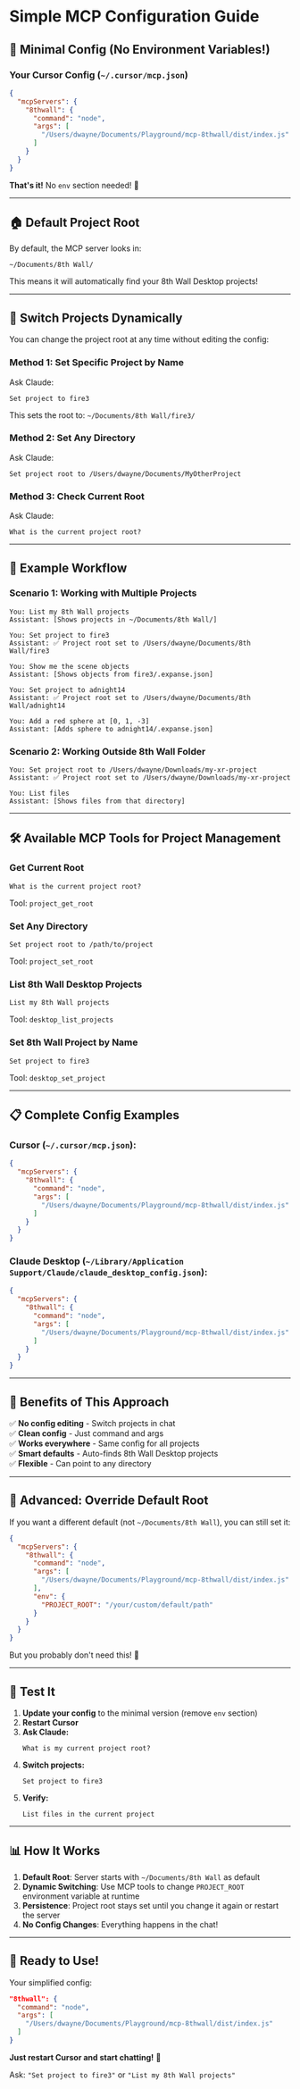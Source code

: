 # Simple MCP Configuration Guide

## 🎯 **Minimal Config (No Environment Variables!)**

### **Your Cursor Config (`~/.cursor/mcp.json`)**

```json
{
  "mcpServers": {
    "8thwall": {
      "command": "node",
      "args": [
        "/Users/dwayne/Documents/Playground/mcp-8thwall/dist/index.js"
      ]
    }
  }
}
```

**That's it!** No `env` section needed! 🎉

---

## 🏠 **Default Project Root**

By default, the MCP server looks in:
```
~/Documents/8th Wall/
```

This means it will automatically find your 8th Wall Desktop projects!

---

## 🔄 **Switch Projects Dynamically**

You can change the project root at any time without editing the config:

### **Method 1: Set Specific Project by Name**

Ask Claude:
```
Set project to fire3
```

This sets the root to: `~/Documents/8th Wall/fire3/`

### **Method 2: Set Any Directory**

Ask Claude:
```
Set project root to /Users/dwayne/Documents/MyOtherProject
```

### **Method 3: Check Current Root**

Ask Claude:
```
What is the current project root?
```

---

## 🚀 **Example Workflow**

### **Scenario 1: Working with Multiple Projects**

```
You: List my 8th Wall projects
Assistant: [Shows projects in ~/Documents/8th Wall/]

You: Set project to fire3
Assistant: ✅ Project root set to /Users/dwayne/Documents/8th Wall/fire3

You: Show me the scene objects
Assistant: [Shows objects from fire3/.expanse.json]

You: Set project to adnight14
Assistant: ✅ Project root set to /Users/dwayne/Documents/8th Wall/adnight14

You: Add a red sphere at [0, 1, -3]
Assistant: [Adds sphere to adnight14/.expanse.json]
```

### **Scenario 2: Working Outside 8th Wall Folder**

```
You: Set project root to /Users/dwayne/Downloads/my-xr-project
Assistant: ✅ Project root set to /Users/dwayne/Downloads/my-xr-project

You: List files
Assistant: [Shows files from that directory]
```

---

## 🛠️ **Available MCP Tools for Project Management**

### **Get Current Root**
```
What is the current project root?
```
Tool: `project_get_root`

### **Set Any Directory**
```
Set project root to /path/to/project
```
Tool: `project_set_root`

### **List 8th Wall Desktop Projects**
```
List my 8th Wall projects
```
Tool: `desktop_list_projects`

### **Set 8th Wall Project by Name**
```
Set project to fire3
```
Tool: `desktop_set_project`

---

## 📋 **Complete Config Examples**

### **Cursor** (`~/.cursor/mcp.json`):

```json
{
  "mcpServers": {
    "8thwall": {
      "command": "node",
      "args": [
        "/Users/dwayne/Documents/Playground/mcp-8thwall/dist/index.js"
      ]
    }
  }
}
```

### **Claude Desktop** (`~/Library/Application Support/Claude/claude_desktop_config.json`):

```json
{
  "mcpServers": {
    "8thwall": {
      "command": "node",
      "args": [
        "/Users/dwayne/Documents/Playground/mcp-8thwall/dist/index.js"
      ]
    }
  }
}
```

---

## 🎯 **Benefits of This Approach**

✅ **No config editing** - Switch projects in chat  
✅ **Clean config** - Just command and args  
✅ **Works everywhere** - Same config for all projects  
✅ **Smart defaults** - Auto-finds 8th Wall Desktop projects  
✅ **Flexible** - Can point to any directory  

---

## 🔧 **Advanced: Override Default Root**

If you want a different default (not `~/Documents/8th Wall`), you can still set it:

```json
{
  "mcpServers": {
    "8thwall": {
      "command": "node",
      "args": [
        "/Users/dwayne/Documents/Playground/mcp-8thwall/dist/index.js"
      ],
      "env": {
        "PROJECT_ROOT": "/your/custom/default/path"
      }
    }
  }
}
```

But you probably don't need this! 🎉

---

## 🧪 **Test It**

1. **Update your config** to the minimal version (remove `env` section)
2. **Restart Cursor**
3. **Ask Claude:**
   ```
   What is my current project root?
   ```
4. **Switch projects:**
   ```
   Set project to fire3
   ```
5. **Verify:**
   ```
   List files in the current project
   ```

---

## 📊 **How It Works**

1. **Default Root**: Server starts with `~/Documents/8th Wall` as default
2. **Dynamic Switching**: Use MCP tools to change `PROJECT_ROOT` environment variable at runtime
3. **Persistence**: Project root stays set until you change it again or restart the server
4. **No Config Changes**: Everything happens in the chat!

---

## 🎉 **Ready to Use!**

Your simplified config:

```json
"8thwall": {
  "command": "node",
  "args": [
    "/Users/dwayne/Documents/Playground/mcp-8thwall/dist/index.js"
  ]
}
```

**Just restart Cursor and start chatting!** 🚀

Ask: `"Set project to fire3"` or `"List my 8th Wall projects"`

